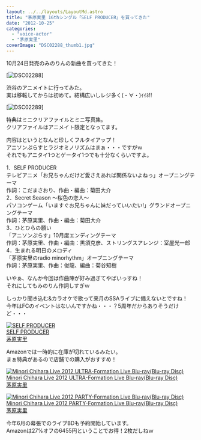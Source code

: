 ```yaml
---
layout: ../../layouts/LayoutMd.astro
title: "茅原実里 16thシングル「SELF PRODUCER」を買ってきた"
date: "2012-10-25"
categories: 
  - "voice-actor"
  - "茅原実里"
coverImage: "DSC02288_thumb1.jpg"
---
```


10月24日発売のみのりんの新曲を買ってきた！

[![DSC02288](/archive/images/DSC02288_thumb.jpg "DSC02288")]

渋谷のアニメイトに行ってみた。  
実は移転してからは初めて。結構広いしレジ多く(・∀・)ｲｲﾈ!!

[![DSC02289](/archive/images/DSC02289_thumb.jpg "DSC02289")]

特典はミニクリアファイルとミニ写真集。  
クリアファイルはアニメイト限定となってます。

内容はというとなんと珍しくフルタイアップ！  
アニソンぷらすとラジオミノリズムはまぁ・・・ですがｗ  
それでもアニタイ1つとゲータイ1つでも十分なくらいですよ。

1．SELF PRODUCER  
テレビアニメ「お兄ちゃんだけど愛さえあれば関係ないよねっ」オープニングテーマ  
作詞：こだまさおり、作曲・編曲：菊田大介  
2．Secret Season ～桜色の恋人～  
パソコンゲーム「いますぐお兄ちゃんに妹だっていいたい!」グランドオープニングテーマ  
作詞：茅原実里、作曲・編曲：菊田大介  
3．ひとひらの願い  
「アニソンぷらす」10月度エンディングテーマ  
作詞：茅原実里、作曲・編曲：黒須克彦、ストリングスアレンジ：室屋光一郎  
4．生まれる明日のメロディ  
「茅原実里のradio minorhythm」オープニングテーマ  
作詞：茅原実里、作曲：俊龍、編曲：菊谷知樹

いやぁ、なんか今回は作曲陣が好み過ぎてやばいっすね！  
それにしてもみのりん作詞しすぎｗ

しっかり聞き込む&カラオケで歌って来月のSSAライブに備えないとですね！  
今年はFCのイベントはないんですかね・・・？5周年だからありそうだけど・・・

[![SELF PRODUCER](/archive/images/51yUQECMYWL._SL160_.jpg)  
SELF PRODUCER  
茅原実里](https://www.amazon.co.jp/exec/obidos/ASIN/B008VRN5L0/mizuka123-22/ref=nosim)

Amazonでは一時的に在庫が切れているみたい。  
まぁ特典があるので店舗での購入がおすすめ！

[![Minori Chihara Live 2012 ULTRA-Formation Live Blu-ray(Blu-ray Disc)](/archive/images/no-image-no-ciu._AA160_.gif)  
Minori Chihara Live 2012 ULTRA-Formation Live Blu-ray(Blu-ray Disc)  
茅原実里](https://www.amazon.co.jp/exec/obidos/ASIN/B008YINQI8/mizuka123-22/ref=nosim)

[![Minori Chihara Live 2012 PARTY-Formation Live Blu-ray(Blu-ray Disc)](/archive/images/no-image-no-ciu._AA160_.gif)  
Minori Chihara Live 2012 PARTY-Formation Live Blu-ray(Blu-ray Disc)  
茅原実里](https://www.amazon.co.jp/exec/obidos/ASIN/B008YINPDE/mizuka123-22/ref=nosim)

今年6月の幕張でのライブBDも予約開始しています。  
Amazonは27%オフの6455円ということでお得！2枚だしねｗ

